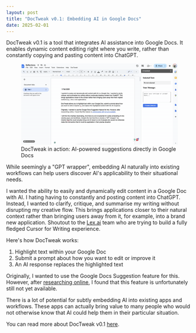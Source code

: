 ```yaml
---
layout: post
title: "DocTweak v0.1: Embedding AI in Google Docs"
date: 2025-02-01
---
```


DocTweak v0.1 is a tool that integrates AI assistance into Google Docs. It enables dynamic content editing right where you write, rather than constantly copying and pasting content into ChatGPT.

<figure>
  <img src="/assets/images/DocTweak-v0.1.gif" alt="DocTweak interface showing AI suggestions in Google Docs">
  <figcaption>DocTweak in action: AI-powered suggestions directly in Google Docs</figcaption>
</figure>

While seemingly a "GPT wrapper", embedding AI naturally into existing workflows can help users discover AI's applicability to their situational needs.

I wanted the ability to easily and dynamically edit content in a Google Doc with AI. I hating having to constantly and posting content into ChatGPT. Instead, I wanted to clarify, critique, and summarise my writing without disrupting my creative flow. This brings applications closer to their natural context rather than bringing users away from it, for example, into a brand new application. Shoutout to the [Lex.ai](https://lex.ai) team who are trying to build a fully fledged Cursor for Writing experience.

Here's how DocTweak works:

1. Highlight text within your Google Doc
2. Submit a prompt about how you want to edit or improve it
3. An AI response replaces the highlighted text

Originally, I wanted to use the Google Docs Suggestion feature for this. However, after [researching online](https://stackoverflow.com/questions/60775916/google-docs-api-edit-text-as-suggestion), I found that this feature is unfortunately still not yet available.

There is a lot of potential for subtly embedding AI into existing apps and workflows. These apps can actually bring value to many people who would not otherwise know that AI could help them in their particular situation.

You can read more about DocTweak v0.1 [here](https://github.com/willgdjones/doctweak/releases/tag/v0.1).
